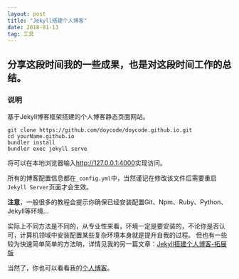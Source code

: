 ```yaml
---
layout: post
title: "Jekyll搭建个人博客"
date: 2018-01-13
tag: 工具
---
```




分享这段时间我的一些成果，也是对这段时间工作的总结。
---
### 说明

基于Jekyll博客框架搭建的个人博客静态页面网站。

```
git clone https://github.com/doycode/doycode.github.io.git
cd yourName.github.io
bundler install
bundler exec jekyll serve
```

将可以在本地浏览器输入<http://127.0.0.1:4000>实现访问。

所有的博客配置信息都在`_config.yml`中，当然谨记在修改该文件后需要重启`Jekyll Server`页面才会生效。

**注意**，一般很多的教程会提示你确保已经安装配置Git、Npm、Ruby、Python、Jekyll等环境...

实际上不同方法是不同的，从专业性来看，环境一定是要安装的，不论你是否认可，计算机领域中安装配置某些复杂环境本身就是提升自我的过程。 但也有一些较为快速简单简单的方法呐，详情见我的另一篇文章：[Jekyll搭建个人博客-拓展版](https://doycode.github.io/2018/02/Jekyll%E6%90%AD%E5%BB%BA%E4%B8%AA%E4%BA%BA%E5%8D%9A%E5%AE%A2-%E6%8B%93%E5%B1%95%E7%89%88/)

当然了，你也可以看看我的[个人博客](https://doycode.github.io/)。


